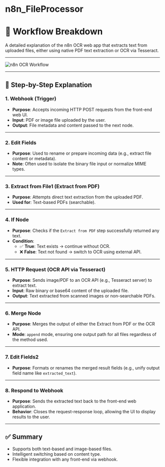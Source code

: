 # n8n_FileProcessor
# 🧠 Workflow Breakdown

A detailed explanation of the n8n OCR web app that extracts text from uploaded files, either using native PDF text extraction or OCR via Tesseract.

---

![n8n OCR Workflow](https://files.chat.openai.com/file-5d3bCJerZQhFLBoneg6idc)

---

## 🔄 Step-by-Step Explanation

### 1. **Webhook (Trigger)**
- **Purpose**: Accepts incoming HTTP POST requests from the front-end web UI.
- **Input**: PDF or image file uploaded by the user.
- **Output**: File metadata and content passed to the next node.

---

### 2. **Edit Fields**
- **Purpose**: Used to rename or prepare incoming data (e.g., extract file content or metadata).
- **Note**: Often used to isolate the binary file input or normalize MIME types.

---

### 3. **Extract from File1 (Extract from PDF)**
- **Purpose**: Attempts direct text extraction from the uploaded PDF.
- **Used for**: Text-based PDFs (searchable).

---

### 4. **If Node**
- **Purpose**: Checks if the `Extract from PDF` step successfully returned any text.
- **Condition**:
  - ✅ **True**: Text exists → continue without OCR.
  - ❌ **False**: Text not found → switch to OCR using external API.

---

### 5. **HTTP Request (OCR API via Tesseract)**
- **Purpose**: Sends image/PDF to an OCR API (e.g., Tesseract server) to extract text.
- **Input**: Raw binary or base64 content of the uploaded file.
- **Output**: Text extracted from scanned images or non-searchable PDFs.

---

### 6. **Merge Node**
- **Purpose**: Merges the output of either the Extract from PDF or the OCR API.
- **Mode**: `append` mode, ensuring one output path for all files regardless of the method used.

---

### 7. **Edit Fields2**
- **Purpose**: Formats or renames the merged result fields (e.g., unify output field name like `extracted_text`).

---

### 8. **Respond to Webhook**
- **Purpose**: Sends the extracted text back to the front-end web application.
- **Behavior**: Closes the request-response loop, allowing the UI to display results to the user.

---

## ✅ Summary

- Supports both text-based and image-based files.
- Intelligent switching based on content type.
- Flexible integration with any front-end via webhook.

